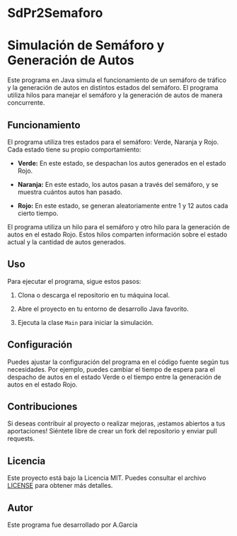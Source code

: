 # SdPr2Semaforo
# Simulación de Semáforo y Generación de Autos

Este programa en Java simula el funcionamiento de un semáforo de tráfico y la generación de autos en distintos estados del semáforo. El programa utiliza hilos para manejar el semáforo y la generación de autos de manera concurrente.

## Funcionamiento

El programa utiliza tres estados para el semáforo: Verde, Naranja y Rojo. Cada estado tiene su propio comportamiento:

- **Verde:** En este estado, se despachan los autos generados en el estado Rojo.

- **Naranja:** En este estado, los autos pasan a través del semáforo, y se muestra cuántos autos han pasado.

- **Rojo:** En este estado, se generan aleatoriamente entre 1 y 12 autos cada cierto tiempo.

El programa utiliza un hilo para el semáforo y otro hilo para la generación de autos en el estado Rojo. Estos hilos comparten información sobre el estado actual y la cantidad de autos generados.

## Uso

Para ejecutar el programa, sigue estos pasos:

1. Clona o descarga el repositorio en tu máquina local.

2. Abre el proyecto en tu entorno de desarrollo Java favorito.

3. Ejecuta la clase `Main` para iniciar la simulación.

## Configuración

Puedes ajustar la configuración del programa en el código fuente según tus necesidades. Por ejemplo, puedes cambiar el tiempo de espera para el despacho de autos en el estado Verde o el tiempo entre la generación de autos en el estado Rojo.

## Contribuciones

Si deseas contribuir al proyecto o realizar mejoras, ¡estamos abiertos a tus aportaciones! Siéntete libre de crear un fork del repositorio y enviar pull requests.

## Licencia

Este proyecto está bajo la Licencia MIT. Puedes consultar el archivo [LICENSE](LICENSE) para obtener más detalles.

## Autor

Este programa fue desarrollado por A.García

